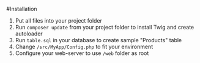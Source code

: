 #Installation
1. Put all files into your project folder
2. Run `composer update` from your project folder to install Twig and create autoloader
3. Run `table.sql` in your database to create sample "Products" table
4. Change `/src/MyApp/Config.php` to fit your environment
5. Configure your web-server to use `/web` folder as root 
